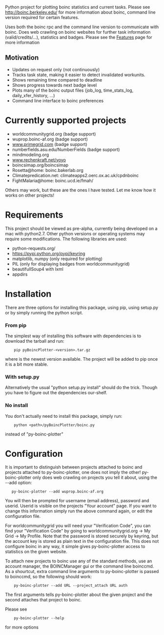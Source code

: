 Python project for plotting boinc statistics and current tasks. Please see http://boinc.berkeley.edu/ for more information about boinc, command line version required for certain features.

Uses both the boinc rpc and the command line version to communicate with boinc. Does web crawling on boinc websites for further task information (valid/credits/...), statistics and badges. Please see the [Features](https://github.com/obtitus/py-boinc-plotter/wiki/Features) page for more information

## Motivation ##
  * Updates on request only (not continuously)
  * Tracks task state, making it easier to detect invalidated workunits.
  * Shows remaining time compared to deadline
  * Shows progress towards next badge level
  * Plots many of the boinc output files (job_log, time_stats_log, daily_xfer_history, ...)
  * Command line interface to boinc preferences

# Currently supported projects #
  * worldcommunitygrid.org (badge support)
  * wuprop.boinc-af.org (badge support)
  * www.primegrid.com (badge support)
  * numberfields.asu.edu/NumberFields (badge support)
  * mindmodeling.org
  * www.rechenkraft.net/yoyo
  * boincsimap.org/boincsimap
  * Rosetta@home: boinc.bakerlab.org
  * Climatepredication.net: climateapps2.oerc.ox.ac.uk/cpdnboinc
  * FightMalaria@home: boinc.ucd.ie/fmah/

Others may work, but these are the ones I have tested. Let me know how it works on other projects!

# Requirements #
This project should be viewed as pre-alpha, currently being developed on a mac with python2.7. Other python versions or operating systems may require some modifications. The following libraries are used:

  * python-requests.org/
  * https://pypi.python.org/pypi/keyring
  * matplotlib, numpy (only required for plotting)
  * PIL (only for displaying badges from worldcommunitygrid)
  * beautifullSoup4 with lxml
  * appdirs

# Installation #
There are three options for installing this package, using pip, using setup.py or by simply running the python script.
### From pip ###
The simplest way of installing this software with dependencies is to download the tarball and run:

```
    pip pyBoincPlotter-<version>.tar.gz
```

where <version> is the newest version available. The project will be added to pip once it is a bit more stable.

### With setup.py ###
Alternatively the usual "python setup.py install" should do the trick. Though you have to figure out the dependencies our-shelf.

### No install ###
You don't actually need to install this package, simply run:

```
    python <path>/pyBoincPlotter/boinc.py
```

instead of "py-boinc-plotter"

# Configuration #
It is important to distinguish between projects attached to boinc and projects attached to py-boinc-plotter, one does not imply the other! py-boinc-plotter only does web crawling on projects you tell it about, using the --add option:

```
   py-boinc-plotter --add wuprop.boinc-af.org
```

You will then be prompted for username (email address), password and userid. Userid is visible on the projects "Your account" page. If you want to change this information simply run the above command again, or edit the configuration file.

For worldcommunitygrid you will need your "Verification Code", you can find your "Verification Code" by going to worldcommunitygrid.org -> My Grid -> My Profile. Note that the password is stored securely by keyring, but the account key is stored as plain text in the configuration file. This does not configure boinc in any way, it simple gives py-boinc-plotter access to statistics on the given website.

To attach new projects to boinc use any of the standard methods, use an account manager, the BOINCManager gui or the command line boinccmd. As a shourtcut, extra command line arguments to py-boinc-plotter is passed to boinccmd, so the following should work:

```
    py-boinc-plotter --add URL --project_attach URL auth
```

The first arguments tells py-boinc-plotter about the given project and the second attaches that project to boinc.

Please see

```
    py-boinc-plotter --help
```

for more options
